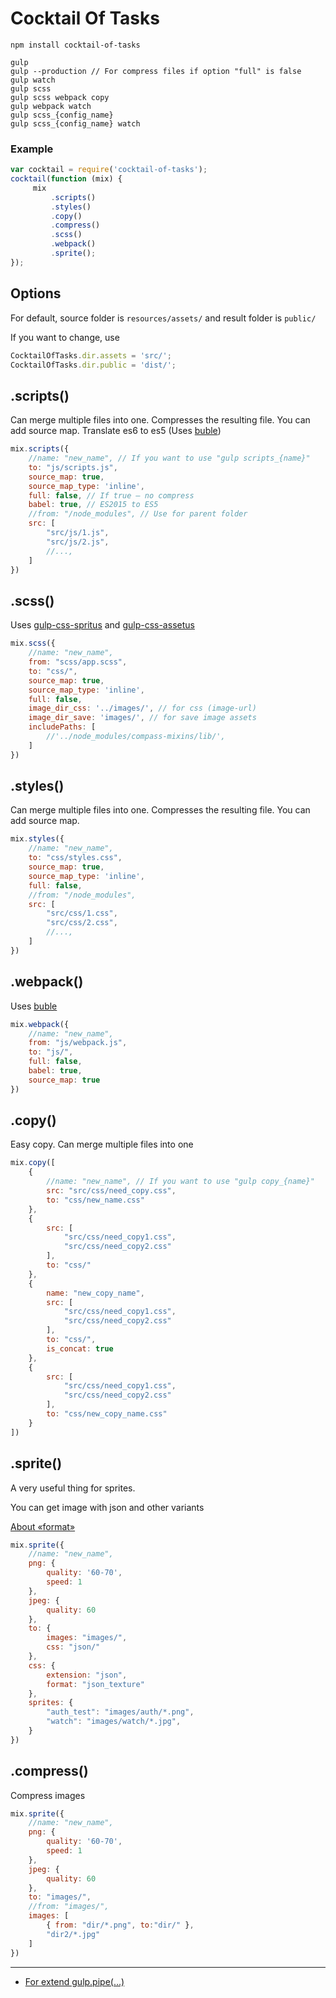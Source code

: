 # Cocktail Of Tasks

```
npm install cocktail-of-tasks
```

```
gulp
gulp --production // For compress files if option "full" is false
gulp watch
gulp scss
gulp scss webpack copy
gulp webpack watch
gulp scss_{config_name}
gulp scss_{config_name} watch
```

### Example
```javascript
var cocktail = require('cocktail-of-tasks');
cocktail(function (mix) {
	 mix
		 .scripts()
		 .styles()
		 .copy()
		 .compress()
		 .scss()
		 .webpack()
		 .sprite();
});
```

## Options

For default, source folder is `resources/assets/` and result folder is `public/`

If you want to change, use
```javascript
CocktailOfTasks.dir.assets = 'src/';
CocktailOfTasks.dir.public = 'dist/';
```

## .scripts()
Can merge multiple files into one. Compresses the resulting file.
You can add source map.
Translate es6 to es5 (Uses [buble](https://www.npmjs.com/package/buble))

```javascript
mix.scripts({
	//name: "new_name", // If you want to use "gulp scripts_{name}"
	to: "js/scripts.js",
	source_map: true, 
	source_map_type: 'inline',
	full: false, // If true — no compress
	babel: true, // ES2015 to ES5
	//from: "/node_modules", // Use for parent folder
	src: [
		"src/js/1.js",
		"src/js/2.js",
		//...,
	]
})
```

## .scss()

Uses [gulp-css-spritus](https://github.com/nurieff/gulp-css-spritus) and 
[gulp-css-assetus](https://github.com/nurieff/gulp-css-assetus)

```javascript
mix.scss({
	//name: "new_name",
	from: "scss/app.scss",
	to: "css/",
	source_map: true,
	source_map_type: 'inline',
	full: false,
	image_dir_css: '../images/', // for css (image-url)
	image_dir_save: 'images/', // for save image assets
	includePaths: [
		//'../node_modules/compass-mixins/lib/',
	]
})
```

## .styles()

Can merge multiple files into one. Compresses the resulting file.
You can add source map.

```javascript
mix.styles({
	//name: "new_name",
	to: "css/styles.css",
	source_map: true,
	source_map_type: 'inline',
	full: false,
	//from: "/node_modules",
	src: [
		"src/css/1.css",
		"src/css/2.css",
		//...,
	]
})
```

## .webpack()

Uses [buble](https://www.npmjs.com/package/buble)

```javascript
mix.webpack({
	//name: "new_name",
	from: "js/webpack.js",
	to: "js/",
	full: false,
	babel: true,
	source_map: true
})
```

## .copy()

Easy copy. Can merge multiple files into one

```javascript
mix.copy([
	{
		//name: "new_name", // If you want to use "gulp copy_{name}"
		src: "src/css/need_copy.css",
		to: "css/new_name.css"
	},
	{
		src: [
			"src/css/need_copy1.css",
			"src/css/need_copy2.css"
		],
		to: "css/"
	},
	{
		name: "new_copy_name",
		src: [
			"src/css/need_copy1.css",
			"src/css/need_copy2.css"
		],
		to: "css/",
		is_concat: true
	},
	{
		src: [
			"src/css/need_copy1.css",
			"src/css/need_copy2.css"
		],
		to: "css/new_copy_name.css"
	}
])
```

## .sprite()
A very useful thing for sprites.

You can get image with json and other variants 

[About «format»](https://github.com/twolfson/spritesheet-templates#templates)
```javascript
mix.sprite({
	//name: "new_name",
	png: {
		quality: '60-70',
		speed: 1
	},
	jpeg: {
		quality: 60
	},
	to: {
		images: "images/",
		css: "json/"
	},
	css: {
		extension: "json",
		format: "json_texture"
	},
	sprites: {
		"auth_test": "images/auth/*.png",
		"watch": "images/watch/*.jpg",
	}
})
```

## .compress()

Compress images

```javascript
mix.sprite({
	//name: "new_name",
	png: {
		quality: '60-70',
		speed: 1
	},
	jpeg: {
		quality: 60
	},
	to: "images/",
	//from: "images/",
	images: [
		{ from: "dir/*.png", to:"dir/" },
		"dir2/*.jpg"
	]
})
```
***
* [For extend gulp.pipe(...)](readme/pipe.md)